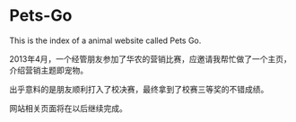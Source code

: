 Pets-Go
=======

This is the index of a animal website called Pets Go.


2013年4月，一个经管朋友参加了华农的营销比赛，应邀请我帮忙做了一个主页，介绍营销主题即宠物。

出乎意料的是朋友顺利打入了校决赛，最终拿到了校赛三等奖的不错成绩。

网站相关页面将在以后继续完成。
